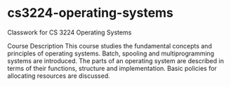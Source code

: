 # cs3224-operating-systems
Classwork for CS 3224 Operating Systems

Course Description
This course studies the fundamental concepts and principles of operating systems. Batch, spooling and multiprogramming systems are introduced. The parts of an operating system are described in terms of their functions, structure and implementation. Basic policies for allocating resources are discussed.
